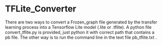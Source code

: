 # TFLite_Converter
There are two ways to convert a Frozen_graph file generated by the transfer learning process into a Tensorflow Lite model (.lite or .tflite).
A python file convert_tflite.py is provided, just python it with correct path that contains a pb file. The other way is to run the command line in the text file pb_tflite.txt .
